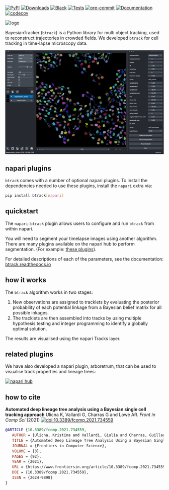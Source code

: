 [![PyPI](https://img.shields.io/pypi/v/btrack)](https://pypi.org/project/btrack)  [![Downloads](https://pepy.tech/badge/btrack/month)](https://pepy.tech/project/btrack)
[![Black](https://img.shields.io/badge/code%20style-black-000000.svg)](https://github.com/psf/black)
[![Tests](https://github.com/quantumjot/BayesianTracker/actions/workflows/test.yml/badge.svg)](https://github.com/quantumjot/BayesianTracker/actions/workflows/test.yml)
[![pre-commit](https://img.shields.io/badge/pre--commit-enabled-brightgreen?logo=pre-commit&logoColor=white)](https://github.com/pre-commit/pre-commit)
[![Documentation](https://readthedocs.org/projects/btrack/badge/?version=latest)](https://btrack.readthedocs.io/en/latest/?badge=latest)
[![codecov](https://codecov.io/gh/quantumjot/BayesianTracker/branch/main/graph/badge.svg?token=QCFC9AWK0R)](https://codecov.io/gh/quantumjot/BayesianTracker)

![logo](../docs/_static/btrack_logo.png)


BayesianTracker (`btrack`) is a Python library for multi object tracking, used to reconstruct trajectories in crowded fields. We developed `btrack` for cell tracking in time-lapse microscopy data.

![logo](../docs/_static/napari_btrack.png)


## napari plugins

``btrack`` comes with a number of optional napari plugins. To install the
dependencies needed to use these plugins, install the ``napari`` extra via:

```sh
pip install btrack[napari]
```

## quickstart

The `napari-btrack` plugin allows users to configure and run `btrack` from within napari.

You will need to segment your timelapse images using another algorithm. There are many plugins available on the napari hub to perform segmentation. (For example: [these plugins](https://www.napari-hub.org/?sort=recentlyUpdated&workflowStep=Image+Segmentation)).

For detailed descriptions of each of the parameters, see the documentation: [btrack.readthedocs.io](https://btrack.readthedocs.io)

## how it works

The `btrack` algorithm works in two stages:

1. New observations are assigned to tracklets by evaluating the posterior probability of each potential linkage from a Bayesian belief matrix for all possible inkages.
2. The tracklets are then assembled into tracks by using multiple hypothesis testing and integer programming to identify a globally optimal solution.

The results are visualised using the napari Tracks layer.

## related plugins

We have also developed a napari plugin, arboretrum, that can be used to visualise track properties and lineage trees:

[![napari hub](https://img.shields.io/endpoint?url=https://api.napari-hub.org/shields/napari-arboretum)](https://napari-hub.org/plugins/napari-arboretum)


## how to cite

**Automated deep lineage tree analysis using a Bayesian single cell tracking approach**
Ulicna K, Vallardi G, Charras G and Lowe AR.
*Front in Comp Sci* (2021)
[![doi:10.3389/fcomp.2021.734559](https://img.shields.io/badge/doi-10.3389%2Ffcomp.2021.734559-blue)](https://doi.org/10.3389/fcomp.2021.734559)

```bibtex
@ARTICLE {10.3389/fcomp.2021.734559,
   AUTHOR = {Ulicna, Kristina and Vallardi, Giulia and Charras, Guillaume and Lowe, Alan R.},
   TITLE = {Automated Deep Lineage Tree Analysis Using a Bayesian Single Cell Tracking Approach},
   JOURNAL = {Frontiers in Computer Science},
   VOLUME = {3},
   PAGES = {92},
   YEAR = {2021},
   URL = {https://www.frontiersin.org/article/10.3389/fcomp.2021.734559},
   DOI = {10.3389/fcomp.2021.734559},
   ISSN = {2624-9898}
}
```

<!--
## Description

This should be a detailed description of the context of your plugin and its
intended purpose.

If you have videos or screenshots of your plugin in action, you should include them
here as well, to make them front and center for new users.

You should use absolute links to these assets, so that we can easily display them
on the hub. The easiest way to include a video is to use a GIF, for example hosted
on imgur. You can then reference this GIF as an image.

![Example GIF hosted on Imgur](https://i.imgur.com/A5phCX4.gif)

Note that GIFs larger than 5MB won't be rendered by GitHub - we will however,
render them on the napari hub.

The other alternative, if you prefer to keep a video, is to use GitHub's video
embedding feature.

1. Push your `DESCRIPTION.md` to GitHub on your repository (this can also be done
as part of a Pull Request)
2. Edit `.napari/DESCRIPTION.md` **on GitHub**.
3. Drag and drop your video into its desired location. It will be uploaded and
hosted on GitHub for you, but will not be placed in your repository.
4. We will take the resolved link to the video and render it on the hub.

Here is an example of an mp4 video embedded this way.

https://user-images.githubusercontent.com/17995243/120088305-6c093380-c132-11eb-822d-620e81eb5f0e.mp4


## Intended Audience & Supported Data

This section should describe the target audience for this plugin (any knowledge,
skills and experience required), as well as a description of the types of data
supported by this plugin.

Try to make the data description as explicit as possible, so that users know the
format your plugin expects. This applies both to reader plugins reading file formats
and to function/dock widget plugins accepting layers and/or layer data.
For example, if you know your plugin only works with 3D integer data in "tyx" order,
make sure to mention this.

If you know of researchers, groups or labs using your plugin, or if it has been cited
anywhere, feel free to also include this information here.

## Quickstart

This section should go through step-by-step examples of how your plugin should be used.
Where your plugin provides multiple dock widgets or functions, you should split these
out into separate subsections for easy browsing. Include screenshots and videos
wherever possible to elucidate your descriptions.

Ideally, this section should start with minimal examples for those who just want a
quick overview of the plugin's functionality, but you should definitely link out to
more complex and in-depth tutorials highlighting any intricacies of your plugin, and
more detailed documentation if you have it.

<!--## Additional Install Steps (uncommon)
We will be providing installation instructions on the hub, which will be sufficient
for the majority of plugins. They will include instructions to pip install, and
to install via napari itself.

Most plugins can be installed out-of-the-box by just specifying the package requirements
over in `setup.cfg`. However, if your plugin has any more complex dependencies, or
requires any additional preparation before (or after) installation, you should add
this information here.

## Getting Help

This section should point users to your preferred support tools, whether this be raising
an issue on GitHub, asking a question on image.sc, or using some other method of contact.
If you distinguish between usage support and bug/feature support, you should state that
here.

## How to Cite

Many plugins may be used in the course of published (or publishable) research, as well as
during conference talks and other public facing events. If you'd like to be cited in
a particular format, or have a DOI you'd like used, you should provide that information here.
-->
